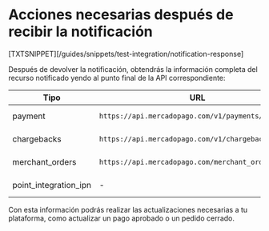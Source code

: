 # Acciones necesarias después de recibir la notificación

[TXTSNIPPET][/guides/snippets/test-integration/notification-response]

Después de devolver la notificación, obtendrás la información completa del recurso notificado yendo al punto final de la API correspondiente:

| Tipo | URL | Documentación |
| --- | --- | --- |
| payment | `https://api.mercadopago.com/v1/payments/[ID]` | [ver documentación](https://www.mercadopago[FAKER][URL][DOMAIN]/developers/es/reference/payments/_payments_id/get) |
| chargebacks | `https://api.mercadopago.com/v1/chargebacks/[ID]` | [ver documentación](https://www.mercadopago[FAKER][URL][DOMAIN]/developers/es/reference/chargebacks/_chargebacks_id/get) |
| merchant_orders | `https://api.mercadopago.com/merchant_orders/[ID]` | [ver documentación](https://www.mercadopago[FAKER][URL][DOMAIN]/developers/es/reference/merchant_orders/_merchant_orders_id/get) |
| point_integration_ipn | - | [ver documentación](https://www.mercadopago[FAKER][URL][DOMAIN]/developers/es/guides/in-person-payments/mp-point/introduction) |

Con esta información podrás realizar las actualizaciones necesarias a tu plataforma, como actualizar un pago aprobado o un pedido cerrado.



